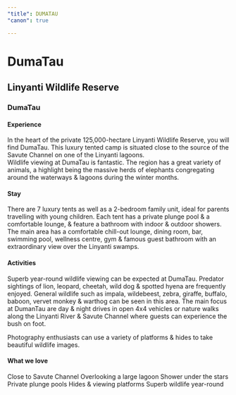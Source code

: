 ```yaml
---
"title": DUMATAU
"canon": true

---
```


# DumaTau
## Linyanti Wildlife Reserve
### DumaTau

#### Experience
In the heart of the private 125,000-hectare Linyanti Wildlife Reserve, you will find DumaTau.  This luxury tented camp is situated close to the source of the Savute Channel on one of the Linyanti lagoons.  
Wildlife viewing at DumaTau is fantastic.  The region has a great variety of animals, a highlight being the massive herds of elephants congregating around the waterways &amp; lagoons during the winter months.

#### Stay
There are 7 luxury tents as well as a 2-bedroom family unit, ideal for parents travelling with young children.  Each tent has a private plunge pool &amp; a comfortable lounge, &amp; feature a bathroom with indoor &amp; outdoor showers.
The main area has a comfortable chill-out lounge, dining room, bar, swimming pool, wellness centre, gym &amp; famous guest bathroom with an extraordinary view over the Linyanti swamps.

#### Activities
Superb year-round wildlife viewing can be expected at DumaTau.  Predator sightings of lion, leopard, cheetah, wild dog &amp; spotted hyena are frequently enjoyed.  General wildlife such as impala, wildebeest, zebra, giraffe, buffalo, baboon, vervet monkey &amp; warthog can be seen in this area.
The main focus at DumanTau are day &amp; night drives in open 4x4 vehicles or nature walks along the Linyanti River &amp; Savute Channel where guests can experience the bush on foot.  

Photography enthusiasts can use a variety of platforms &amp; hides to take beautiful wildlife images.


#### What we love
Close to Savute Channel
Overlooking a large lagoon
Shower under the stars
Private plunge pools
Hides &amp; viewing platforms
Superb wildlife year-round